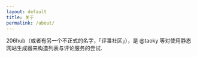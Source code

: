 ```yaml
---
layout: default
title: 关于
permalink: /about/
---
```


206hub（或者有另一个不正式的名字，「评番社区」），是 @taoky 等对使用静态网站生成器来构造列表与评论服务的尝试.
